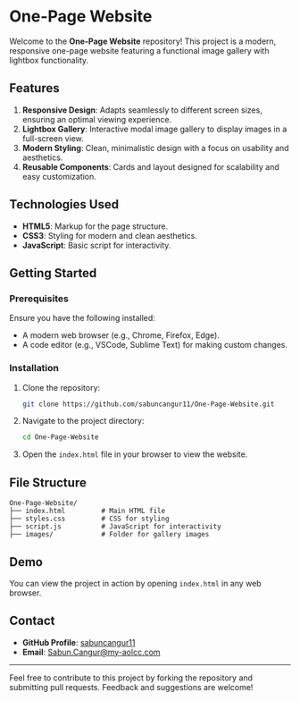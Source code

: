 # One-Page Website

Welcome to the **One-Page Website** repository! This project is a modern, responsive one-page website featuring a functional image gallery with lightbox functionality.

## Features

1. **Responsive Design**: Adapts seamlessly to different screen sizes, ensuring an optimal viewing experience.
2. **Lightbox Gallery**: Interactive modal image gallery to display images in a full-screen view.
3. **Modern Styling**: Clean, minimalistic design with a focus on usability and aesthetics.
4. **Reusable Components**: Cards and layout designed for scalability and easy customization.

## Technologies Used

- **HTML5**: Markup for the page structure.
- **CSS3**: Styling for modern and clean aesthetics.
- **JavaScript**: Basic script for interactivity.

## Getting Started

### Prerequisites

Ensure you have the following installed:

- A modern web browser (e.g., Chrome, Firefox, Edge).
- A code editor (e.g., VSCode, Sublime Text) for making custom changes.

### Installation

1. Clone the repository:
   ```bash
   git clone https://github.com/sabuncangur11/One-Page-Website.git
   ```
2. Navigate to the project directory:
   ```bash
   cd One-Page-Website
   ```
3. Open the `index.html` file in your browser to view the website.

## File Structure

```
One-Page-Website/
├── index.html         # Main HTML file
├── styles.css         # CSS for styling
├── script.js          # JavaScript for interactivity
├── images/            # Folder for gallery images
```

## Demo

You can view the project in action by opening `index.html` in any web browser.

## Contact

- **GitHub Profile**: [sabuncangur11](https://github.com/sabuncangur11/)
- **Email**: [Sabun.Cangur@my-aolcc.com](mailto:Sabun.Cangur@my-aolcc.com)

---

Feel free to contribute to this project by forking the repository and submitting pull requests. Feedback and suggestions are welcome!

